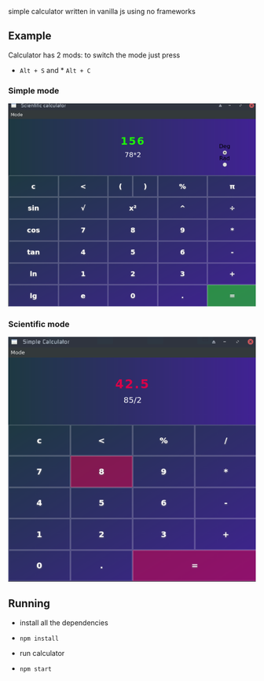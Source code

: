 simple calculator written in vanilla js using no frameworks

## Example
Calculator has 2 mods:
to switch the mode just press 
* `Alt + S` and * `Alt + C`

### Simple mode
![](./screenshots/calculator1.png)
### Scientific mode
![](./screenshots/calculator2.png)
## Running
- install all the dependencies
* `npm install`
- run calculator
* `npm start`
